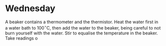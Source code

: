 # Wednesday

A beaker contains a thermometer and the thermistor. Heat the water first in a water bath to 100$^\circ$C, then add the water to the beaker, being careful to not burn yourself with the water. Stir to equalise the temperature in the beaker. Take readings o
